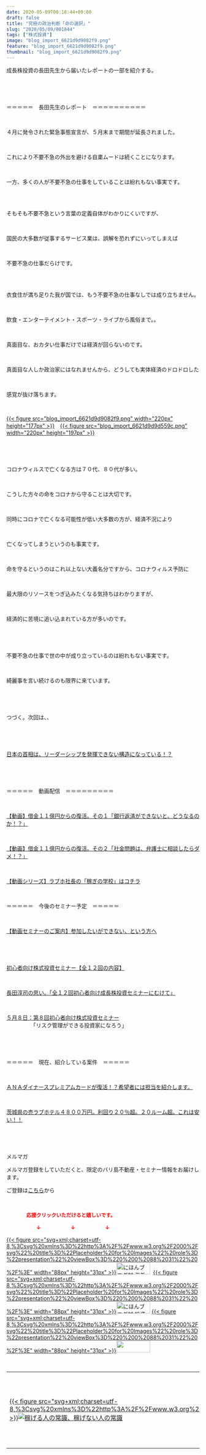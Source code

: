 ```yaml
---
date: 2020-05-09T00:18:44+09:00
draft: false
title: "究極の政治判断「命の選択」"
slug: "2020/05/09/001844"
tags: ["株式投資"]
image: "blog_import_6621d9d9082f9.png"
feature: "blog_import_6621d9d9082f9.png"
thumbnail: "blog_import_6621d9d9082f9.png"
---
```

<p>成長株投資の長田先生から届いたレポートの一部を紹介する。</p><p> </p><p> </p><p>＝＝＝＝＝　長田先生のレポート　＝＝＝＝＝＝＝＝＝＝</p><p> </p><p>４月に発令された緊急事態宣言が、５月末まで期間が延長されました。</p><p> </p><p>これにより不要不急の外出を避ける自粛ムードは続くことになります。</p><p> </p><p>一方、多くの人が不要不急の仕事をしていることは紛れもない事実です。</p><p> </p><p><br/>そもそも不要不急という言葉の定義自体がわかりにくいですが、</p><p> </p><p>国民の大多数が従事するサービス業は、誤解を恐れずにいってしまえば</p><p> </p><p>不要不急の仕事だらけです。</p><p> </p><p><br/>衣食住が満ち足りた我が国では、もう不要不急の仕事なしでは成り立ちません。</p><p> </p><p>飲食・エンターテイメント・スポーツ・ライブから風俗まで。。</p><p> </p><p>真面目な、おカタい仕事だけでは経済が回らないのです。</p><p> </p><p>真面目な人しか政治家にはなれませんから、どうしても実体経済のドロドロした</p><p> </p><p>感覚が抜け落ちます。</p><p> </p><p><a href="blog_import_6621d9d9082f9.png">{{< figure src="blog_import_6621d9d9082f9.png" width="220px" height="177px" >}}</a>　<a href="blog_import_6621d9d9d559c.png">{{< figure src="blog_import_6621d9d9d559c.png" width="220px" height="197px" >}}</a></p><p> </p><p> </p><p>コロナウィルスで亡くなる方は７０代、８０代が多い。</p><p> </p><p>こうした方々の命をコロナから守ることは大切です。</p><p> </p><p>同時にコロナで亡くなる可能性が低い大多数の方が、経済不況により</p><p> </p><p>亡くなってしまうというのも事実です。</p><p> </p><p>命を守るというのはこれ以上ない大義名分ですから、コロナウィルス予防に</p><p> </p><p>最大限のリソースをつぎ込みたくなる気持ちはわかりますが、</p><p> </p><p>経済的に苦境に追い込まれている方が多いのです。</p><p> </p><p> </p><p>不要不急の仕事で世の中が成り立っているのは紛れもない事実です。</p><p> </p><p>綺麗事を言い続けるのも限界に来ています。</p><p> </p><p> </p><p>つづく。次回は、、</p><p> </p><p> </p><p><a href="https://ameblo.jp/baliclub/entry-12595681911.html" target="_blank">日本の首相は、リーダーシップを発揮できない構造になっている！？</a></p><p> </p><p> </p><p>＝＝＝＝＝　動画配信　＝＝＝＝＝＝＝＝＝</p><p> </p><p><a href="watch?v=K9qyu3O0vmE&amp;t=123s" target="_blank">【動画】借金１１億円からの復活。その１「銀行返済ができないと、どうなるのか！？」</a></p><p> </p><p><a href="watch?v=rNGx3OTTo5U&amp;t=111s" target="_blank">【動画】借金１１億円からの復活。その２「社金問題は、弁護士に相談したらダメ！？」</a></p><p> </p><p><a href="UCkEn28pD2FuuPheW1XBJDtg" target="_blank">【動画シリーズ】ラブホ社長の「稼ぎの学校」はコチラ</a></p><p> </p><p>＝＝＝＝＝　今後のセミナー予定　＝＝＝＝＝</p><p> </p><p><a href="https://ameblo.jp/baliclub/entry-12567802403.html" target="_blank">【動画セミナーのご案内】参加したいができない、という方へ</a></p><p> </p><p> </p><p><a href="https://ameblo.jp/baliclub/entry-12526587328.html" target="_blank">初心者向け株式投資セミナー【全１２回の内容】</a></p><p> </p><p><a href="https://ameblo.jp/baliclub/entry-12526985641.html" target="_blank">長田淳司の思い。「全１２回初心者向け成長株投資セミナーにむけて」</a></p><p> </p><p><a href="https://ameblo.jp/baliclub/entry-12593078332.html" target="_blank">５月８日：第８回初心者向け株式投資セミナー</a><br/>　　　　　「リスク管理ができる投資家になろう」　</p><p> </p><p> </p><p>＝＝＝＝＝　現在、紹介している案件　＝＝＝＝＝</p><p> </p><p><a href="https://ameblo.jp/baliclub/entry-12529998383.html" target="_blank">ＡＮＡダイナースプレミアムカードが復活！？希望者には担当を紹介します。</a></p><p> </p><p><a href="https://ameblo.jp/baliclub/entry-12552292653.html" target="_blank">茨城県の売ラブホテル４８００万円。利回り２０％超。２０ルーム超。これは安い！！</a></p><p> </p><p> </p><p>メルマガ</p><p>メルマガ登録をしていただくと、限定のバリ島不動産・セミナー情報をお届けします。</p><p>ご登録は<a href="f9eeVI" target="_blank">こちら</a>から</p><p> </p><p><font color="#ff0000" size="2"><strong>　　　　応援クリックいただけると嬉しいです。</strong></font></p><p><font color="#ff0000" size="2"><strong>　　　　　　↓　　　　　　↓　　　　　　↓</strong></font></p><p><a href="ranking.html?p_cid=01260127" id="&amp;blogmura_banner">{{< figure src="svg+xml;charset=utf-8,%3Csvg%20xmlns%3D%22http%3A%2F%2Fwww.w3.org%2F2000%2Fsvg%22%20title%3D%22Placeholder%20for%20Images%22%20role%3D%22presentation%22%20viewBox%3D%220%200%2088%2031%22%20%2F%3E" width="88px" height="31px" >}}<noscript><img alt="にほんブログ村 海外生活ブログ バリ島情報へ" border="0" height="31" src="//overseas.blogmura.com/bali/img/bali88_31.gif" width="88"></noscript></a>  <a href="ranking.html?p_cid=01260127" id="&amp;blogmura_banner">{{< figure src="svg+xml;charset=utf-8,%3Csvg%20xmlns%3D%22http%3A%2F%2Fwww.w3.org%2F2000%2Fsvg%22%20title%3D%22Placeholder%20for%20Images%22%20role%3D%22presentation%22%20viewBox%3D%220%200%2088%2031%22%20%2F%3E" width="88px" height="31px" >}}<noscript><img alt="にほんブログ村 投資ブログ 不動産投資へ" border="0" height="31" src="//investment.blogmura.com/hudousantoushi/img/hudousantoushi88_31.gif" width="88"></noscript></a> <a href="link.php?1804582" title="人気ブログランキングへ">{{< figure src="svg+xml;charset=utf-8,%3Csvg%20xmlns%3D%22http%3A%2F%2Fwww.w3.org%2F2000%2Fsvg%22%20title%3D%22Placeholder%20for%20Images%22%20role%3D%22presentation%22%20viewBox%3D%220%200%2088%2031%22%20%2F%3E" width="88px" height="31px" >}}<noscript><img border="0" height="31" src="https://blog.with2.net/img/banner/banner_22.gif" width="88"></noscript></a></p><p> </p><table border="0" cellpadding="0" cellspacing="0" width="100%">	<tbody width="100%">		<tr>			<td aligin="center" width="95"><a alt0="AmebaAffiliate" alt1="稼げる人の常識、稼げない人の常識" alt2="Amazon" alt3="https://images-fe.ssl-images-amazon.com/images/I/51Ft8zEBpkL._SL160_.jpg" alt4="1" href="4802110227?SubscriptionId=AKIAJLD6FH2TADXIQKDQ&amp;tag=amebablog-a2371184-22&amp;linkCode=xm2&amp;camp=2025&amp;creative=165953&amp;creativeASIN=4802110227" target="_blank">{{< figure src="svg+xml;charset=utf-8,%3Csvg%20xmlns%3D%22http%3A%2F%2Fwww.w3.org%2F2000%2Fsvg%22%20title%3D%22Placeholder%20for%20Images%22%20role%3D%22presentation%22%20viewBox%3D%220%200%201%201%22%20%2F%3E"  >}}<noscript><img alt="稼げる人の常識、稼げない人の常識" border="0" data-img="affiliate" src="https://images-fe.ssl-images-amazon.com/images/I/51Ft8zEBpkL._SL160_.jpg"></noscript></a></td>			<td><a alt0="AmebaAffiliate" alt1="稼げる人の常識、稼げない人の常識" alt2="Amazon" alt3="https://images-fe.ssl-images-amazon.com/images/I/51Ft8zEBpkL._SL160_.jpg" alt4="1" href="4802110227?SubscriptionId=AKIAJLD6FH2TADXIQKDQ&amp;tag=amebablog-a2371184-22&amp;linkCode=xm2&amp;camp=2025&amp;creative=165953&amp;creativeASIN=4802110227" target="_blank">稼げる人の常識、稼げない人の常識</a></td>		</tr>	</tbody></table><p> </p>

